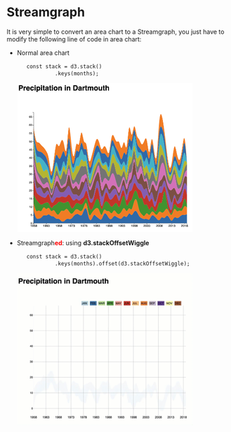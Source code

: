 # Streamgraph


It is very simple to convert an area chart to a Streamgraph, you just have to modify the following line of code in area chart:

<ul>
<li>
Normal area chart

```
   const stack = d3.stack()
            .keys(months);
```
<img src="../imgs/AreaChart.png" width=400px>

</li>
<li>

Streamgraph<b style="color:red">ed</b>: using <b>d3.stackOffsetWiggle</b>

```angular2html
   const stack = d3.stack()
            .keys(months).offset(d3.stackOffsetWiggle);
```
<img src="../imgs/Streamgraph.gif" width=400px>

</li>
</ul>
